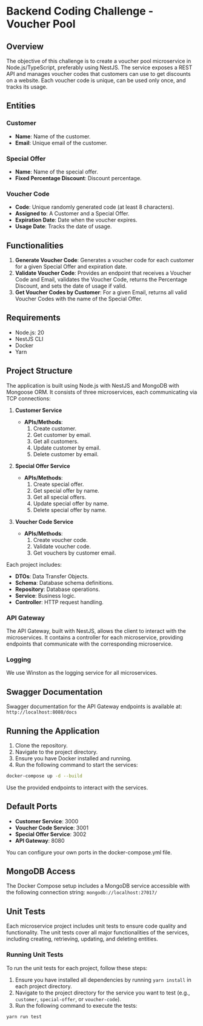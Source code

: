 # Backend Coding Challenge - Voucher Pool

## Overview

The objective of this challenge is to create a voucher pool microservice in Node.js/TypeScript, preferably using NestJS. The service exposes a REST API and manages voucher codes that customers can use to get discounts on a website. Each voucher code is unique, can be used only once, and tracks its usage.

## Entities

### Customer

- **Name**: Name of the customer.
- **Email**: Unique email of the customer.

### Special Offer

- **Name**: Name of the special offer.
- **Fixed Percentage Discount**: Discount percentage.

### Voucher Code

- **Code**: Unique randomly generated code (at least 8 characters).
- **Assigned to**: A Customer and a Special Offer.
- **Expiration Date**: Date when the voucher expires.
- **Usage Date**: Tracks the date of usage.

## Functionalities

1. **Generate Voucher Code**: Generates a voucher code for each customer for a given Special Offer and expiration date.
2. **Validate Voucher Code**: Provides an endpoint that receives a Voucher Code and Email, validates the Voucher Code, returns the Percentage Discount, and sets the date of usage if valid.
3. **Get Voucher Codes by Customer**: For a given Email, returns all valid Voucher Codes with the name of the Special Offer.

## Requirements

- Node.js: 20
- NestJS CLI
- Docker
- Yarn

## Project Structure

The application is built using Node.js with NestJS and MongoDB with Mongoose ORM. It consists of three microservices, each communicating via TCP connections:

1. **Customer Service**
   - **APIs/Methods**:
     1. Create customer.
     2. Get customer by email.
     3. Get all customers.
     4. Update customer by email.
     5. Delete customer by email.

2. **Special Offer Service**
   - **APIs/Methods**:
     1. Create special offer.
     2. Get special offer by name.
     3. Get all special offers.
     4. Update special offer by name.
     5. Delete special offer by name.

3. **Voucher Code Service**
   - **APIs/Methods**:
     1. Create voucher code.
     2. Validate voucher code.
     3. Get vouchers by customer email.

Each project includes:

- **DTOs**: Data Transfer Objects.
- **Schema**: Database schema definitions.
- **Repository**: Database operations.
- **Service**: Business logic.
- **Controller**: HTTP request handling.

### API Gateway

The API Gateway, built with NestJS, allows the client to interact with the microservices. It contains a controller for each microservice, providing endpoints that communicate with the corresponding microservice.

### Logging

We use Winston as the logging service for all microservices.

## Swagger Documentation

Swagger documentation for the API Gateway endpoints is available at: `http://localhost:8080/docs`

## Running the Application

1. Clone the repository.
2. Navigate to the project directory.
3. Ensure you have Docker installed and running.
4. Run the following command to start the services:

```sh
docker-compose up -d --build
```

Use the provided endpoints to interact with the services.

## Default Ports

- **Customer Service**: 3000
- **Voucher Code Service**: 3001
- **Special Offer Service**: 3002
- **API Gateway**: 8080

You can configure your own ports in the docker-compose.yml file.

## MongoDB Access

The Docker Compose setup includes a MongoDB service accessible with the following connection string: `mongodb://localhost:27017/`

## Unit Tests

Each microservice project includes unit tests to ensure code quality and functionality. The unit tests cover all major functionalities of the services, including creating, retrieving, updating, and deleting entities.

### Running Unit Tests

To run the unit tests for each project, follow these steps:

1. Ensure you have installed all dependencies by running `yarn install` in each project directory.
2. Navigate to the project directory for the service you want to test (e.g., `customer`, `special-offer`, or `voucher-code`).
3. Run the following command to execute the tests:

```sh
yarn run test
```
